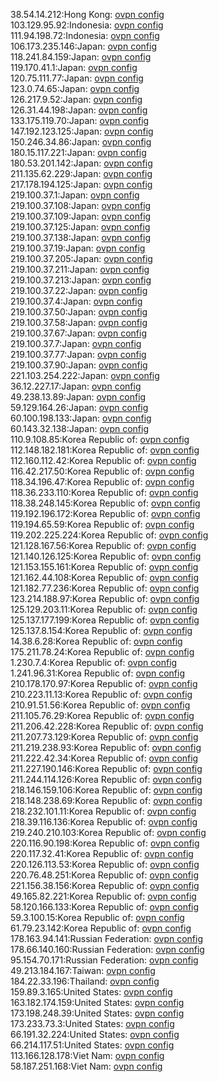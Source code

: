 38.54.14.212:Hong Kong: [ovpn config](vpn/38_54_14_212.ovpn)  
103.129.95.92:Indonesia: [ovpn config](vpn/103_129_95_92.ovpn)  
111.94.198.72:Indonesia: [ovpn config](vpn/111_94_198_72.ovpn)  
106.173.235.146:Japan: [ovpn config](vpn/106_173_235_146.ovpn)  
118.241.84.159:Japan: [ovpn config](vpn/118_241_84_159.ovpn)  
119.170.41.1:Japan: [ovpn config](vpn/119_170_41_1.ovpn)  
120.75.111.77:Japan: [ovpn config](vpn/120_75_111_77.ovpn)  
123.0.74.65:Japan: [ovpn config](vpn/123_0_74_65.ovpn)  
126.217.9.52:Japan: [ovpn config](vpn/126_217_9_52.ovpn)  
126.31.44.198:Japan: [ovpn config](vpn/126_31_44_198.ovpn)  
133.175.119.70:Japan: [ovpn config](vpn/133_175_119_70.ovpn)  
147.192.123.125:Japan: [ovpn config](vpn/147_192_123_125.ovpn)  
150.246.34.86:Japan: [ovpn config](vpn/150_246_34_86.ovpn)  
180.15.117.221:Japan: [ovpn config](vpn/180_15_117_221.ovpn)  
180.53.201.142:Japan: [ovpn config](vpn/180_53_201_142.ovpn)  
211.135.62.229:Japan: [ovpn config](vpn/211_135_62_229.ovpn)  
217.178.194.125:Japan: [ovpn config](vpn/217_178_194_125.ovpn)  
219.100.37.1:Japan: [ovpn config](vpn/219_100_37_1.ovpn)  
219.100.37.108:Japan: [ovpn config](vpn/219_100_37_108.ovpn)  
219.100.37.109:Japan: [ovpn config](vpn/219_100_37_109.ovpn)  
219.100.37.125:Japan: [ovpn config](vpn/219_100_37_125.ovpn)  
219.100.37.138:Japan: [ovpn config](vpn/219_100_37_138.ovpn)  
219.100.37.19:Japan: [ovpn config](vpn/219_100_37_19.ovpn)  
219.100.37.205:Japan: [ovpn config](vpn/219_100_37_205.ovpn)  
219.100.37.211:Japan: [ovpn config](vpn/219_100_37_211.ovpn)  
219.100.37.213:Japan: [ovpn config](vpn/219_100_37_213.ovpn)  
219.100.37.22:Japan: [ovpn config](vpn/219_100_37_22.ovpn)  
219.100.37.4:Japan: [ovpn config](vpn/219_100_37_4.ovpn)  
219.100.37.50:Japan: [ovpn config](vpn/219_100_37_50.ovpn)  
219.100.37.58:Japan: [ovpn config](vpn/219_100_37_58.ovpn)  
219.100.37.67:Japan: [ovpn config](vpn/219_100_37_67.ovpn)  
219.100.37.7:Japan: [ovpn config](vpn/219_100_37_7.ovpn)  
219.100.37.77:Japan: [ovpn config](vpn/219_100_37_77.ovpn)  
219.100.37.90:Japan: [ovpn config](vpn/219_100_37_90.ovpn)  
221.103.254.222:Japan: [ovpn config](vpn/221_103_254_222.ovpn)  
36.12.227.17:Japan: [ovpn config](vpn/36_12_227_17.ovpn)  
49.238.13.89:Japan: [ovpn config](vpn/49_238_13_89.ovpn)  
59.129.164.26:Japan: [ovpn config](vpn/59_129_164_26.ovpn)  
60.100.198.133:Japan: [ovpn config](vpn/60_100_198_133.ovpn)  
60.143.32.138:Japan: [ovpn config](vpn/60_143_32_138.ovpn)  
110.9.108.85:Korea Republic of: [ovpn config](vpn/110_9_108_85.ovpn)  
112.148.182.181:Korea Republic of: [ovpn config](vpn/112_148_182_181.ovpn)  
112.160.112.42:Korea Republic of: [ovpn config](vpn/112_160_112_42.ovpn)  
116.42.217.50:Korea Republic of: [ovpn config](vpn/116_42_217_50.ovpn)  
118.34.196.47:Korea Republic of: [ovpn config](vpn/118_34_196_47.ovpn)  
118.36.233.110:Korea Republic of: [ovpn config](vpn/118_36_233_110.ovpn)  
118.38.248.145:Korea Republic of: [ovpn config](vpn/118_38_248_145.ovpn)  
119.192.196.172:Korea Republic of: [ovpn config](vpn/119_192_196_172.ovpn)  
119.194.65.59:Korea Republic of: [ovpn config](vpn/119_194_65_59.ovpn)  
119.202.225.224:Korea Republic of: [ovpn config](vpn/119_202_225_224.ovpn)  
121.128.167.56:Korea Republic of: [ovpn config](vpn/121_128_167_56.ovpn)  
121.140.126.125:Korea Republic of: [ovpn config](vpn/121_140_126_125.ovpn)  
121.153.155.161:Korea Republic of: [ovpn config](vpn/121_153_155_161.ovpn)  
121.162.44.108:Korea Republic of: [ovpn config](vpn/121_162_44_108.ovpn)  
121.182.77.236:Korea Republic of: [ovpn config](vpn/121_182_77_236.ovpn)  
123.214.188.97:Korea Republic of: [ovpn config](vpn/123_214_188_97.ovpn)  
125.129.203.11:Korea Republic of: [ovpn config](vpn/125_129_203_11.ovpn)  
125.137.177.199:Korea Republic of: [ovpn config](vpn/125_137_177_199.ovpn)  
125.137.8.154:Korea Republic of: [ovpn config](vpn/125_137_8_154.ovpn)  
14.38.6.28:Korea Republic of: [ovpn config](vpn/14_38_6_28.ovpn)  
175.211.78.24:Korea Republic of: [ovpn config](vpn/175_211_78_24.ovpn)  
1.230.7.4:Korea Republic of: [ovpn config](vpn/1_230_7_4.ovpn)  
1.241.96.31:Korea Republic of: [ovpn config](vpn/1_241_96_31.ovpn)  
210.178.170.97:Korea Republic of: [ovpn config](vpn/210_178_170_97.ovpn)  
210.223.11.13:Korea Republic of: [ovpn config](vpn/210_223_11_13.ovpn)  
210.91.51.56:Korea Republic of: [ovpn config](vpn/210_91_51_56.ovpn)  
211.105.76.29:Korea Republic of: [ovpn config](vpn/211_105_76_29.ovpn)  
211.206.42.228:Korea Republic of: [ovpn config](vpn/211_206_42_228.ovpn)  
211.207.73.129:Korea Republic of: [ovpn config](vpn/211_207_73_129.ovpn)  
211.219.238.93:Korea Republic of: [ovpn config](vpn/211_219_238_93.ovpn)  
211.222.42.34:Korea Republic of: [ovpn config](vpn/211_222_42_34.ovpn)  
211.227.190.146:Korea Republic of: [ovpn config](vpn/211_227_190_146.ovpn)  
211.244.114.126:Korea Republic of: [ovpn config](vpn/211_244_114_126.ovpn)  
218.146.159.106:Korea Republic of: [ovpn config](vpn/218_146_159_106.ovpn)  
218.148.238.69:Korea Republic of: [ovpn config](vpn/218_148_238_69.ovpn)  
218.232.101.11:Korea Republic of: [ovpn config](vpn/218_232_101_11.ovpn)  
218.39.116.136:Korea Republic of: [ovpn config](vpn/218_39_116_136.ovpn)  
219.240.210.103:Korea Republic of: [ovpn config](vpn/219_240_210_103.ovpn)  
220.116.90.198:Korea Republic of: [ovpn config](vpn/220_116_90_198.ovpn)  
220.117.32.41:Korea Republic of: [ovpn config](vpn/220_117_32_41.ovpn)  
220.126.113.53:Korea Republic of: [ovpn config](vpn/220_126_113_53.ovpn)  
220.76.48.251:Korea Republic of: [ovpn config](vpn/220_76_48_251.ovpn)  
221.156.38.156:Korea Republic of: [ovpn config](vpn/221_156_38_156.ovpn)  
49.165.82.221:Korea Republic of: [ovpn config](vpn/49_165_82_221.ovpn)  
58.120.166.133:Korea Republic of: [ovpn config](vpn/58_120_166_133.ovpn)  
59.3.100.15:Korea Republic of: [ovpn config](vpn/59_3_100_15.ovpn)  
61.79.23.142:Korea Republic of: [ovpn config](vpn/61_79_23_142.ovpn)  
178.163.94.141:Russian Federation: [ovpn config](vpn/178_163_94_141.ovpn)  
178.66.140.160:Russian Federation: [ovpn config](vpn/178_66_140_160.ovpn)  
95.154.70.171:Russian Federation: [ovpn config](vpn/95_154_70_171.ovpn)  
49.213.184.167:Taiwan: [ovpn config](vpn/49_213_184_167.ovpn)  
184.22.33.196:Thailand: [ovpn config](vpn/184_22_33_196.ovpn)  
159.89.3.165:United States: [ovpn config](vpn/159_89_3_165.ovpn)  
163.182.174.159:United States: [ovpn config](vpn/163_182_174_159.ovpn)  
173.198.248.39:United States: [ovpn config](vpn/173_198_248_39.ovpn)  
173.233.73.3:United States: [ovpn config](vpn/173_233_73_3.ovpn)  
66.191.32.224:United States: [ovpn config](vpn/66_191_32_224.ovpn)  
66.214.117.51:United States: [ovpn config](vpn/66_214_117_51.ovpn)  
113.166.128.178:Viet Nam: [ovpn config](vpn/113_166_128_178.ovpn)  
58.187.251.168:Viet Nam: [ovpn config](vpn/58_187_251_168.ovpn)  
